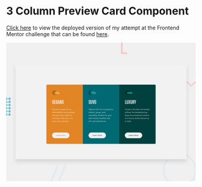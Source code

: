 # 3 Column Preview Card Component

[Click here](https://silly-johnson-1ce318.netlify.app/) to view the deployed version of my attempt at the Frontend Mentor challenge that can be found [here](https://www.frontendmentor.io/challenges/3column-preview-card-component-pH92eAR2-).

![Design preview for the 3-column preview card component coding challenge](./design/desktop-preview.jpg)
